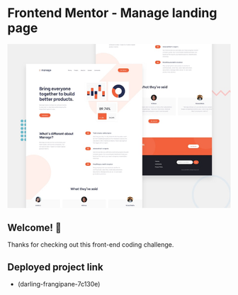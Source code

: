 # Frontend Mentor - Manage landing page

![Design preview for the Manage landing page coding challenge](./design/desktop-preview.jpg)

## Welcome! 👋

Thanks for checking out this front-end coding challenge.

## Deployed project link

- (darling-frangipane-7c130e)


